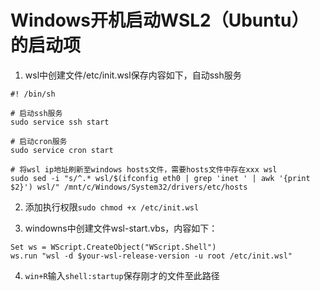 # Windows开机启动WSL2（Ubuntu）的启动项

1. wsl中创建文件/etc/init.wsl保存内容如下，自动ssh服务
```
#! /bin/sh

# 启动ssh服务
sudo service ssh start

# 启动cron服务
sudo service cron start

# 将wsl ip地址刷新至windows hosts文件，需要hosts文件中存在xxx wsl
sudo sed -i "s/^.* wsl/$(ifconfig eth0 | grep 'inet ' | awk '{print $2}') wsl/" /mnt/c/Windows/System32/drivers/etc/hosts
```

2. 添加执行权限`sudo chmod +x /etc/init.wsl`

3. windowns中创建文件wsl-start.vbs，内容如下：
```
Set ws = WScript.CreateObject("WScript.Shell")
ws.run "wsl -d $your-wsl-release-version -u root /etc/init.wsl"
```

4.  `win+R`输入`shell:startup`保存刚才的文件至此路径


